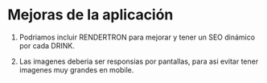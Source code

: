 # Mejoras de la aplicación

1. Podriamos incluir RENDERTRON para mejorar y tener un SEO dinámico por cada DRINK.

2. Las imagenes deberia ser responsias por pantallas, para asi evitar tener imagenes muy grandes en mobile.
